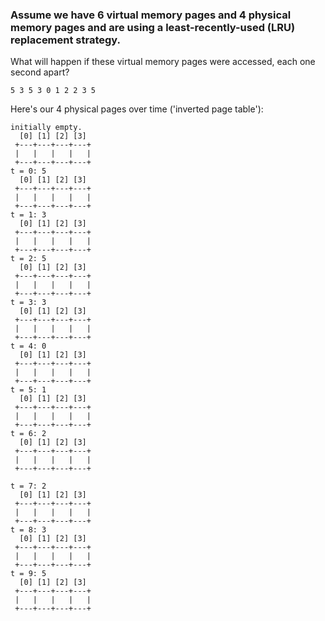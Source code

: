 ### Assume we have 6 virtual memory pages and 4 physical memory pages and are using a least-recently-used (LRU) replacement strategy.

What will happen if these virtual memory pages were accessed, each one second apart?

```
5 3 5 3 0 1 2 2 3 5
```

Here's our 4 physical pages over time ('inverted page table'):
```
initially empty.
  [0] [1] [2] [3]
 +---+---+---+---+
 |   |   |   |   |
 +---+---+---+---+
t = 0: 5
  [0] [1] [2] [3]
 +---+---+---+---+
 |   |   |   |   |
 +---+---+---+---+
t = 1: 3
  [0] [1] [2] [3]
 +---+---+---+---+
 |   |   |   |   |
 +---+---+---+---+
t = 2: 5
  [0] [1] [2] [3]
 +---+---+---+---+
 |   |   |   |   |
 +---+---+---+---+
t = 3: 3
  [0] [1] [2] [3]
 +---+---+---+---+
 |   |   |   |   |
 +---+---+---+---+
t = 4: 0
  [0] [1] [2] [3]
 +---+---+---+---+
 |   |   |   |   |
 +---+---+---+---+
t = 5: 1
  [0] [1] [2] [3]
 +---+---+---+---+
 |   |   |   |   |
 +---+---+---+---+
t = 6: 2
  [0] [1] [2] [3]
 +---+---+---+---+
 |   |   |   |   |
 +---+---+---+---+

t = 7: 2
  [0] [1] [2] [3]
 +---+---+---+---+
 |   |   |   |   |
 +---+---+---+---+
t = 8: 3
  [0] [1] [2] [3]
 +---+---+---+---+
 |   |   |   |   |
 +---+---+---+---+
t = 9: 5
  [0] [1] [2] [3]
 +---+---+---+---+
 |   |   |   |   |
 +---+---+---+---+

```
